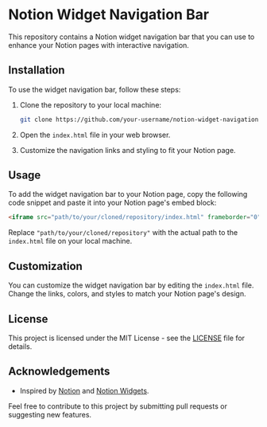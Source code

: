 # Notion Widget Navigation Bar

This repository contains a Notion widget navigation bar that you can use to enhance your Notion pages with interactive navigation.

## Installation

To use the widget navigation bar, follow these steps:

1. Clone the repository to your local machine:

   ```bash
   git clone https://github.com/your-username/notion-widget-navigation-bar.git
   ```

2. Open the `index.html` file in your web browser.

3. Customize the navigation links and styling to fit your Notion page.

## Usage

To add the widget navigation bar to your Notion page, copy the following code snippet and paste it into your Notion page's embed block:

```html
<iframe src="path/to/your/cloned/repository/index.html" frameborder="0" style="width: 100%; height: 60px;"></iframe>
```

Replace `"path/to/your/cloned/repository"` with the actual path to the `index.html` file on your local machine.

## Customization

You can customize the widget navigation bar by editing the `index.html` file. Change the links, colors, and styles to match your Notion page's design.

## License

This project is licensed under the MIT License - see the [LICENSE](LICENSE) file for details.

## Acknowledgements

- Inspired by [Notion](https://www.notion.so/) and [Notion Widgets](https://www.notionwidgets.com/).

Feel free to contribute to this project by submitting pull requests or suggesting new features.
